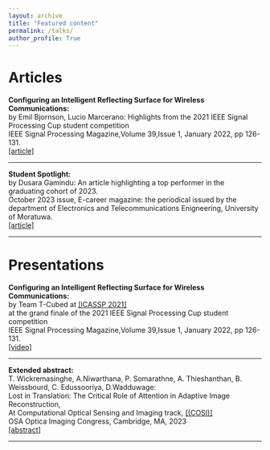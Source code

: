 ```yaml
---
layout: archive
title: "Featured content"
permalink: /talks/
author_profile: True
---
```


<!-- You can also find my articles on my <a href="https://scholar.google.com/citations?user=JAq7DWcAAAAJ&hl=en">Google Scholar profile</a>. -->

# Articles

<div>
<b> Configuring an Intelligent Reflecting Surface for Wireless Communications: </b> <br />
by Emil Bjornson, Lucio Marcerano: Highlights from the 2021 IEEE Signal Processing Cup student competition <br />
IEEE Signal Processing Magazine,Volume 39,Issue 1, January 2022, pp 126-131. <br />
<a href="https://ieeexplore.ieee.org/document/9664611">[article]</a> <br />
</div>
<hr>

<div>
<b> Student Spotlight: </b> <br />
by Dusara Gamindu: An article highlighting a top performer in the graduating cohort of 2023. <br />
October 2023 issue, E-career magazine: the periodical issued by the department of Electronics and Telecommunications Enigneering, University of Moratuwa. <br />
<a href="https://ent.uom.lk/e-carrier-magazine/">[article]</a> <br />
</div>
<hr>

# Presentations
<b> Configuring an Intelligent Reflecting Surface for Wireless Communications: </b> <br />
by Team T-Cubed at <a href="https://www.2021.ieeeicassp.org/2021.ieeeicassp.org/index.html">[ICASSP 2021]</a> <br />
at the grand finale of the 2021 IEEE Signal Processing Cup student competition <br />
IEEE Signal Processing Magazine,Volume 39,Issue 1, January 2022, pp 126-131. <br />
<a href="https://www.youtube.com/watch?v=oB2V-RE2qoI&list=PLTv48TzNRhaIs9JZ1RqxTVdBjCMUYGdki&index=5&t=93s">[video]</a> <br />
</div>
<hr>

<div>
<b> Extended abstract: </b> <br />
T. Wickremasinghe, A.Niwarthana, P. Somarathne, A. Thieshanthan, B. Weissbourd, C. Edussooriya, D.Wadduwage: <br />
Lost in Translation: The Critical Role of Attention in Adaptive Image Reconstruction, <br />
At Computational Optical Sensing and Imaging track, <a href="https://www.optica.org/events/congress/imaging_and_applied_optics_congress/program/computational_optical_sensing_and_imaging/">[(COSI)]</a> <br />
OSA Optica Imaging Congress, Cambridge, MA, 2023 <br />
<a href="../_talks/OpticaPayAttentionToFrequencies.pdf">[abstract]</a> <br />
</div>
<hr>


